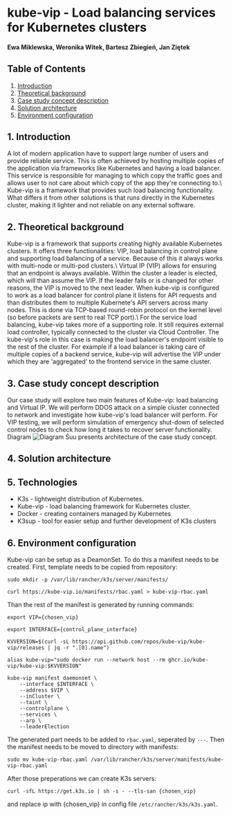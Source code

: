 # kube-vip - Load balancing services for Kubernetes clusters
#### Ewa Miklewska, Weronika Witek, Bartesz Zbiegień, Jan Ziętek

## Table of Contents
1. [Introduction](#introduction)
2. [Theoretical background](#theoreticalBackground)
3. [Case study concept description](#caseStudyConceptDescription)
4. [Solution architecture](#solutionArchitecture)
5. [Environment configuration](#environmentConfiguration)

<a name="introduction"></a>
## 1. Introduction

A lot of modern application have to support large number of users and provide reliable service. This is often achieved by hosting multiple copies of the application via frameworks like Kubernetes and having a load balancer. This service is responsible for managing to which copy the traffic goes and allows user to not care about which copy of the app they're connecting to.\\
Kube-vip is a framework that provides such load balancing functionality. What differs it from other solutions is that runs directly in the Kubernetes cluster, making it lighter and not reliable on any external software.

<a name="theoreticalBackground"></a>
## 2. Theoretical background
Kube-vip is a framework that supports creating highly available Kubernetes clusters. It offers three functionalities: VIP, load balancing in control plane and supporting load balancing of a service. Because of this it always works with multi-node or multi-pod clusters.\\
Virtual IP (VIP) allows for ensuring that an endpoint is always available. Within the cluster a leader is elected, which will than assume the VIP. If the leader fails or is changed for other reasons, the VIP is moved to the next leader.
When kube-vip is configured to work as a load balancer for control plane it listens for API requests and than distributes them to multiple Kubernete's API servers across many nodes. This is done via TCP-based round-robin protocol on the kernel level (so before packets are sent to real TCP port).\\
For the service load balancing, kube-vip takes more of a supporting role. It still requires external load controller, typically connected to the cluster via Cloud Controller. The kube-vip's role in this case is making the load balancer's endpoint visible to the rest of the cluster. For example if a load balancer is taking care of multiple copies of a backend service, kube-vip will advertise the VIP under which they are 'aggregated' to the frontend service in the same cluster.

<a name="caseStudyConceptDescription"></a>
## 3. Case study concept description
Our case study will explore two main features of Kube-vip: load balancing and Virtual IP. We will perform DDOS attack on a simple cluster connected to network and investigate how kube-vip's load balancer will perform. For VIP testing, we will perform simulation of emergency shut-down of selected control nodes to check how long it takes to recover server functionality. Diagram ![Diagram Śuu](https://github.com/wjwitek/kube-vip-case-study/assets/74113640/0c923d4d-efd9-4ded-a6ce-e99b8a21e31c) presents architecture of the case study concept.


<a name="solutionArchitecture"></a>
## 4. Solution architecture

<a name="technologies"></a>
## 5. Technologies
- K3s - lightweight distribution of Kubernetes. 
- Kube-vip - load balancing framework for Kubernetes cluster.
- Docker - creating containers managed by Kubernetes
- K3sup - tool for easier setup and further development of K3s clusters

<a name="environmentConfiguration"></a>
## 6. Environment configuration

Kube-vip can be setup as a DeamonSet. To do this a manifest needs to be created. First, template needs to be copied from repository:
```console
sudo mkdir -p /var/lib/rancher/k3s/server/manifests/

curl https://kube-vip.io/manifests/rbac.yaml > kube-vip-rbac.yaml
```
Than the rest of the manifest is generated by running commands:
```console
export VIP={chosen_vip}

export INTERFACE={control_plane_interface}

KVVERSION=$(curl -sL https://api.github.com/repos/kube-vip/kube-vip/releases | jq -r ".[0].name")

alias kube-vip="sudo docker run --network host --rm ghcr.io/kube-vip/kube-vip:$KVVERSION"

kube-vip manifest daemonset \
    --interface $INTERFACE \
    --address $VIP \
    --inCluster \
    --taint \
    --controlplane \
    --services \
    --arp \
    --leaderElection
```
The generated part needs to be added to `rbac.yaml`, seperated by `---`. Then the manifest needs to be moved to directory with manifests:
```console
sudo mv kube-vip-rbac.yaml /var/lib/rancher/k3s/server/manifests/kube-vip-rbac.yaml
```

After those preperations we can create K3s servers:
```console
curl -sfL https://get.k3s.io | sh -s - --tls-san {chosen_vip}
```

and replace ip with {chosen_vip} in config file `/etc/rancher/k3s/k3s.yaml`.
